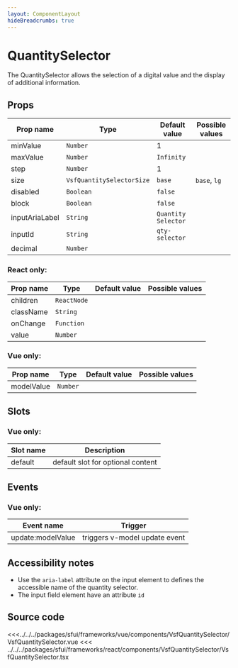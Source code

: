 ```yaml
---
layout: ComponentLayout
hideBreadcrumbs: true
---
```

# QuantitySelector

The QuantitySelector allows the selection of a digital value and the display of additional information.

<Generate />

## Props

| Prop name      | Type                       | Default value       | Possible values |
| -------------- | -------------------------- | ------------------- | --------------- |
| minValue       | `Number`                   | 1                   |                 |
| maxValue       | `Number`                   | `Infinity`          |                 |
| step           | `Number`                   | 1                   |                 |
| size           | `VsfQuantitySelectorSize` | `base`              | `base`, `lg`    |
| disabled       | `Boolean`                  | `false`             |                 |
| block          | `Boolean`                  | `false`             |                 |
| inputAriaLabel | `String`                   | `Quantity Selector` |                 |
| inputId        | `String`                   | `qty-selector`      |                 |
| decimal        | `Number`                   |                     |                 |

### React only:

| Prop name | Type        | Default value | Possible values |
| --------- | ----------- | ------------- | --------------- |
| children  | `ReactNode` |               |                 |
| className | `String`    |               |                 |
| onChange  | `Function`  |               |                 |
| value     | `Number`    |               |                 |

### Vue only:

| Prop name  | Type     | Default value | Possible values |
| ---------- | -------- | ------------- | --------------- |
| modelValue | `Number` |               |                 |

## Slots

### Vue only:

| Slot name |            Description            |
| --------- | :-------------------------------: |
| default   | default slot for optional content |

## Events

### Vue only:

| Event name        |            Trigger            |
| ----------------- | :---------------------------: |
| update:modelValue | triggers v-model update event |

## Accessibility notes

- Use the `aria-label` attribute on the input element to defines the accessible name of the quantity selector.
- The input field element have an attribute `id`

## Source code

<<<../../../packages/sfui/frameworks/vue/components/VsfQuantitySelector/VsfQuantitySelector.vue
<<< ../../../packages/sfui/frameworks/react/components/VsfQuantitySelector/VsfQuantitySelector.tsx
